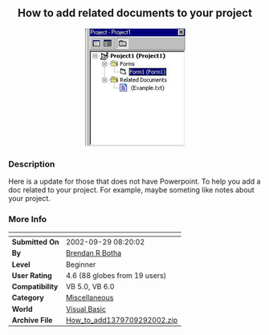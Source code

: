 ﻿<div align="center">

## How to add related documents to your project

<img src="PIC200292815052098.jpg">
</div>

### Description

Here is a update for those that does not have Powerpoint. To help you add a doc related to your project. For example, maybe someting like notes about your project.
 
### More Info
 


<span>             |<span>
---                |---
**Submitted On**   |2002-09-29 08:20:02
**By**             |[Brendan R Botha](https://github.com/Planet-Source-Code/PSCIndex/blob/master/ByAuthor/brendan-r-botha.md)
**Level**          |Beginner
**User Rating**    |4.6 (88 globes from 19 users)
**Compatibility**  |VB 5\.0, VB 6\.0
**Category**       |[Miscellaneous](https://github.com/Planet-Source-Code/PSCIndex/blob/master/ByCategory/miscellaneous__1-1.md)
**World**          |[Visual Basic](https://github.com/Planet-Source-Code/PSCIndex/blob/master/ByWorld/visual-basic.md)
**Archive File**   |[How\_to\_add1379709292002\.zip](https://github.com/Planet-Source-Code/brendan-r-botha-how-to-add-related-documents-to-your-project__1-39340/archive/master.zip)








